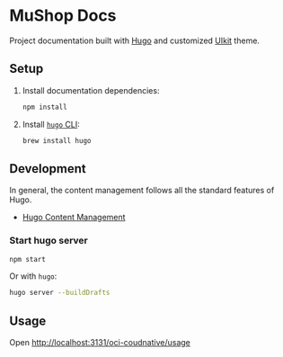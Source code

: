 # MuShop Docs

Project documentation built with [Hugo](https://gohugo.io/) and customized [UIkit](https://getuikit.com) theme.

## Setup

1. Install documentation dependencies:

    ```sh
    npm install
    ```

1. Install [`hugo` CLI](https://gohugo.io/getting-started/installing/):

    ```sh
    brew install hugo
    ```

## Development

In general, the content management follows all the standard features of Hugo.

- [Hugo Content Management](https://gohugo.io/content-management/)

### Start hugo server

```sh
npm start
```

Or with `hugo`:

```sh
hugo server --buildDrafts
```

## Usage

Open [http://localhost:3131/oci-coudnative/usage](http://localhost:3131/oci-coudnative/usage)
